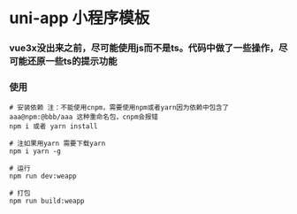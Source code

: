 # uni-app 小程序模板

### vue3x没出来之前，尽可能使用js而不是ts。代码中做了一些操作，尽可能还原一些ts的提示功能

### 使用
```
# 安装依赖 注：不能使用cnpm，需要使用npm或者yarn因为依赖中包含了aaa@npm:@bbb/aaa 这种重命名包，cnpm会报错
npm i 或者 yarn install

# 注如果用yarn 需要下载yarn
npm i yarn -g

# 运行
npm run dev:weapp

# 打包
npm run build:weapp
```